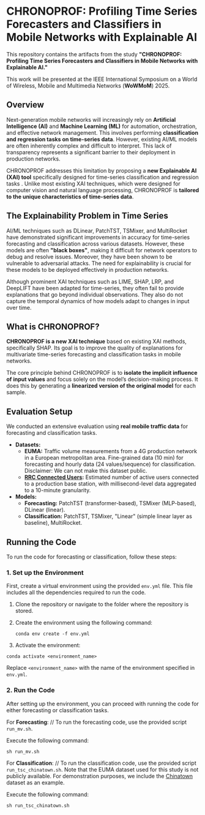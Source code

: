 # CHRONOPROF: Profiling Time Series Forecasters and Classifiers in Mobile Networks with Explainable AI

This repository contains the artifacts from the study **"CHRONOPROF: Profiling Time Series Forecasters and Classifiers in Mobile Networks with Explainable AI."**

This work will be presented at the IEEE International Symposium on a World of Wireless, Mobile and Multimedia Networks (**WoWMoM**) 2025.

## Overview

Next-generation mobile networks will increasingly rely on **Artificial Intelligence (AI)** and **Machine Learning (ML)** for automation, orchestration, and effective network management. This involves performing **classification and regression tasks on time-series data**. However, existing AI/ML models are often inherently complex and difficult to interpret. This lack of transparency represents a significant barrier to their deployment in production networks.

CHRONOPROF addresses this limitation by proposing a **new Explainable AI (XAI) tool** specifically designed for time-series classification and regression tasks . Unlike most existing XAI techniques, which were designed for computer vision and natural language processing, CHRONOPROF is **tailored to the unique characteristics of time-series data**.

## The Explainability Problem in Time Series

AI/ML techniques such as DLinear, PatchTST, TSMixer, and MultiRocket have demonstrated significant improvements in accuracy for time-series forecasting and classification across various datasets. However, these models are often **"black boxes"**, making it difficult for network operators to debug and resolve issues. Moreover, they have been shown to be vulnerable to adversarial attacks. The need for explainability is crucial for these models to be deployed effectively in production networks.

Although prominent XAI techniques such as LIME, SHAP, LRP, and DeepLIFT have been adapted for time-series, they often fail to provide explanations that go beyond individual observations. They also do not capture the temporal dynamics of how models adapt to changes in input over time.

## What is CHRONOPROF?

**CHRONOPROF is a new XAI technique** based on existing XAI methods, specifically SHAP. Its goal is to improve the quality of explanations for multivariate time-series forecasting and classification tasks in mobile networks.

The core principle behind CHRONOPROF is to **isolate the implicit influence of input values** and focus solely on the model’s decision-making process. It does this by generating a **linearized version of the original model** for each sample.

## Evaluation Setup 
We conducted an extensive evaluation using **real mobile traffic data** for forecasting and classification tasks.

*   **Datasets:**
    *   **EUMA:** Traffic volume measurements from a 4G production network in a European metropolitan area. Fine-grained data (10 min) for forecasting and hourly data (24 values/sequence) for classification. Disclaimer: We can not make this dataset public. 
    *   **[RRC Connected Users](https://git2.networks.imdea.org/wng/madrid-lte-dataset):** Estimated number of active users connected to a production base station, with millisecond-level data aggregated to a 10-minute granularity.
*   **Models:**
    *   **Forecasting:** PatchTST (transformer-based), TSMixer (MLP-based), DLinear (linear).
    *   **Classification:** PatchTST, TSMixer, "Linear" (simple linear layer as baseline), MultiRocket.


## Running the Code

To run the code for forecasting or classification, follow these steps:

### 1. Set up the Environment

First, create a virtual environment using the provided `env.yml` file. This file includes all the dependencies required to run the code.

1. Clone the repository or navigate to the folder where the repository is stored.
2. Create the environment using the following command:

   ```
   conda env create -f env.yml
   ```

3. Activate the environment:

```
conda activate <environment_name>
```
Replace ```<environment_name>``` with the name of the environment specified in ```env.yml```.

### 2. Run the Code
After setting up the environment, you can proceed with running the code for either forecasting or classification tasks.

For **Forecasting**: //
To run the forecasting code, use the provided script ```run_mv.sh```.

Execute the following command:

   ```
   sh run_mv.sh
   ```
For **Classification**: //
To run the classification code, use the provided script ```run_tsc_chinatown.sh```. Note that the EUMA dataset used for this study is not publicly available. For demonstration purposes, we include the [Chinatown](https://github.com/iwuqing/Time-Series-Classification-based-on-KNN/tree/master/data/Chinatown) dataset as an example.

Execute the following command:

   ```
   sh run_tsc_chinatown.sh
   ```


